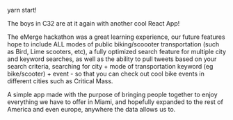 yarn start! 

The boys in C32 are at it again with another cool React App! 

The eMerge hackathon was a great learning experience, our future features hope to include ALL modes of public biking/scoooter transportation (such as Bird, Lime scooters, etc), a fully optimized search feature for multiple city and keyword searches, as well as the ability to pull tweets based on your search criteria, searching for city + mode of transportation keyword (eg bike/scooter) + event - so that you can check out cool bike events in different cities such as Critical Mass. 

A simple app made with the purpose of bringing people together to enjoy everything we have to offer in Miami, and hopefully expanded to the rest of America and even europe, anywhere the data allows us to. 
